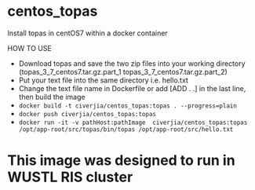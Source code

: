 # centos_topas
Install topas in centOS7 within a docker container

HOW TO USE
- Download topas and save the two zip files into your working directory (topas_3_7_centos7.tar.gz.part_1 topas_3_7_centos7.tar.gz.part_2)
- Put your text file into the same directory i.e. hello.txt
- Change the text file name in Dockerfile or add [ADD . .] in the last line, then build the image
- ```docker build -t civerjia/centos_topas:topas . --progress=plain```
- ```docker push civerjia/centos_topas:topas```
- ```docker run -it -v pathHost:pathImage  civerjia/centos_topas:topas /opt/app-root/src/topas/bin/topas /opt/app-root/src/hello.txt```

# This image was designed to run in WUSTL RIS cluster

